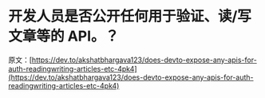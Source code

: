 # 开发人员是否公开任何用于验证、读/写文章等的 API。？

原文：[https://dev.to/akshatbhargava123/does-devto-expose-any-apis-for-auth-readingwriting-articles-etc-4pk4](https://dev.to/akshatbhargava123/does-devto-expose-any-apis-for-auth-readingwriting-articles-etc-4pk4)